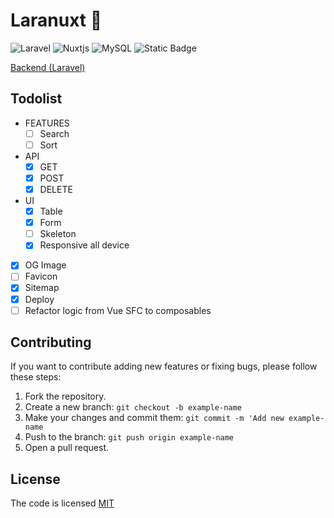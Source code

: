# Laranuxt 🚀

![Laravel](https://img.shields.io/badge/Laravel-%23FF2D20.svg?logo=Laravel&logoColor=white)
![Nuxtjs](https://img.shields.io/badge/Nuxt-002E3B?logo=nuxtdotjs&logoColor=#00DC82)
![MySQL](https://img.shields.io/badge/MySQL-4479A1.svg?logo=MySQL&logoColor=white)
![Static Badge](https://img.shields.io/badge/license-MIT-brightgreen?label=LICENSE)

[Backend (Laravel)](https://github.com/adydetra/laranuxt-back)

## Todolist

- FEATURES
  - [ ] Search
  - [ ] Sort
- API
  - [x] GET
  - [x] POST
  - [x] DELETE
- UI
  - [x] Table
  - [x] Form
  - [ ] Skeleton
  - [x] Responsive all device
- [x] OG Image
- [ ] Favicon
- [x] Sitemap
- [x] Deploy
- [ ] Refactor logic from Vue SFC to composables

## Contributing

If you want to contribute adding new features or fixing bugs, please follow these steps:

1. Fork the repository.
2. Create a new branch: `git checkout -b example-name`
3. Make your changes and commit them: `git commit -m 'Add new example-name`
4. Push to the branch: `git push origin example-name`
5. Open a pull request.

## License

The code is licensed [MIT](LICENSE)

